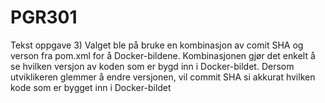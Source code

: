 # PGR301

Tekst oppgave 3)
Valget ble på bruke en kombinasjon av comit SHA og verson fra pom.xml for å Docker-bildene. Kombinasjonen gjør det enkelt å se hvilken versjon av koden som er bygd inn i Docker-bildet. Dersom utviklikeren glemmer å endre versjonen, vil commit SHA si akkurat hvilken kode som er bygget inn i Docker-bildet
